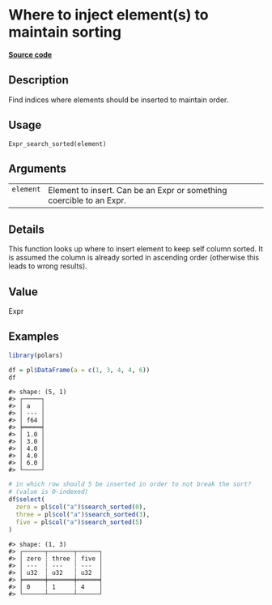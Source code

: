 

# Where to inject element(s) to maintain sorting

[**Source code**](https://github.com/pola-rs/r-polars/tree/main/R/expr__expr.R#L1476)

## Description

Find indices where elements should be inserted to maintain order.

## Usage

<pre><code class='language-R'>Expr_search_sorted(element)
</code></pre>

## Arguments

<table>
<tr>
<td style="white-space: nowrap; font-family: monospace; vertical-align: top">
<code id="Expr_search_sorted_:_element">element</code>
</td>
<td>
Element to insert. Can be an Expr or something coercible to an Expr.
</td>
</tr>
</table>

## Details

This function looks up where to insert element to keep self column
sorted. It is assumed the column is already sorted in ascending order
(otherwise this leads to wrong results).

## Value

Expr

## Examples

``` r
library(polars)

df = pl$DataFrame(a = c(1, 3, 4, 4, 6))
df
```

    #> shape: (5, 1)
    #> ┌─────┐
    #> │ a   │
    #> │ --- │
    #> │ f64 │
    #> ╞═════╡
    #> │ 1.0 │
    #> │ 3.0 │
    #> │ 4.0 │
    #> │ 4.0 │
    #> │ 6.0 │
    #> └─────┘

``` r
# in which row should 5 be inserted in order to not break the sort?
# (value is 0-indexed)
df$select(
  zero = pl$col("a")$search_sorted(0),
  three = pl$col("a")$search_sorted(3),
  five = pl$col("a")$search_sorted(5)
)
```

    #> shape: (1, 3)
    #> ┌──────┬───────┬──────┐
    #> │ zero ┆ three ┆ five │
    #> │ ---  ┆ ---   ┆ ---  │
    #> │ u32  ┆ u32   ┆ u32  │
    #> ╞══════╪═══════╪══════╡
    #> │ 0    ┆ 1     ┆ 4    │
    #> └──────┴───────┴──────┘
